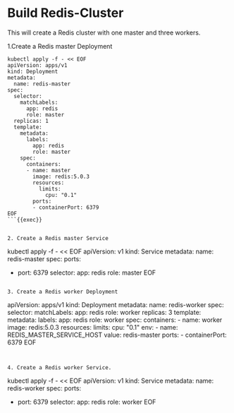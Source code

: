# Build Redis-Cluster

This will create a Redis cluster with one master and three workers. 

1.Create a Redis master Deployment

```
kubectl apply -f - << EOF
apiVersion: apps/v1
kind: Deployment
metadata:
  name: redis-master
spec:
  selector:
    matchLabels:
      app: redis
      role: master
  replicas: 1
  template:
    metadata:
      labels:
        app: redis
        role: master
    spec:
      containers:
      - name: master
        image: redis:5.0.3
        resources:
          limits:
            cpu: "0.1"
        ports:
        - containerPort: 6379
EOF
```{{exec}}


2. Create a Redis master Service

```
kubectl apply -f - << EOF
apiVersion: v1
kind: Service
metadata:
  name: redis-master
spec:
  ports:
  - port: 6379
  selector:
    app: redis
    role: master
EOF
```{{exec}}

3. Create a Redis worker Deployment

```
apiVersion: apps/v1
kind: Deployment
metadata:
  name: redis-worker
spec:
  selector:
    matchLabels:
      app: redis
      role: worker
  replicas: 3
  template:
    metadata:
      labels:
        app: redis
        role: worker
    spec:
      containers:
      - name: worker
        image: redis:5.0.3
        resources:
          limits:
            cpu: "0.1"
        env:
        - name: REDIS_MASTER_SERVICE_HOST
          value: redis-master
        ports:
        - containerPort: 6379
EOF
```{{exec}}


4. Create a Redis worker Service.
```
kubectl apply -f - << EOF
apiVersion: v1
kind: Service
metadata:
  name: redis-worker
spec:
  ports:
  - port: 6379
  selector:
    app: redis
    role: worker
EOF
```{{exec}}



